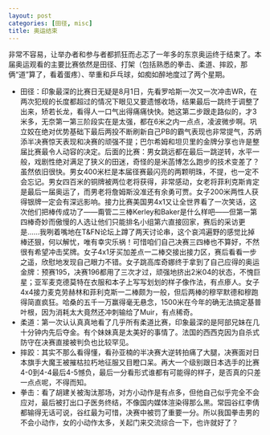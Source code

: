 ```yaml
---
layout: post
categories: [田径, misc]
title: 奥运结束
---
```


非常不容易，让举办者和参与者都抓狂而忐忑了一年多的东京奥运终于结束了。本届奥运观看的主要比赛依然是田径、打架（包括熟悉的拳击、柔道、摔跤，那俩“道”算了，看着蛋疼）、举重和乒乓球，如痴如醉地度过了两个星期。

- 田径：印象最深的比赛日无疑是8月1日，先看罗哈斯一次又一次冲击WR，在两次犯规的长度都超过的情况下眼见又要遗憾收场，结果最后一跳终于调整了出来，矫若长龙，看得人一口气出得痛痛快快。她这第二步跟走路似的，才3米多，无奈第一第三阶段实在是太强，都在6米之内一点点，凌波微步啊。巩立姣在绝对优势基础下最后两投不断刷新自己PB的霸气表现也非常提气，苏炳添半决赛惊天表现和决赛的顽强不提；巴尔希姆和坦贝里的金牌分享也许是整届比赛最令人动容的决定。后面的比赛：男女跳远都在最后一跳逆转，水平一般，戏剧性绝对满足了狭义的田迷，奇怪的是米菡博怎么跑步的技术变差了？虽然依旧很快。男女400米栏是本届径赛最闪亮的两颗明珠，不提，也一定不会忘记。男女四百米的铜牌被两位老将获得，非常感动，女老将菲利克斯肯定是最后一届奥运了，而男老将詹姆斯没准还有余勇可贾。女子200米两性人获得银牌一定会有深远影响。接力比赛美国男4x1又让全世界看了一次笑话，这次他们把棒传成功了——甭管二三棒Kerley和Baker是什么样吧——但第一第四棒奇妙而傲慢的人选让他们只能排名小组第六直接回家，赛后的采访更是……我咧着嘴地在T&FN论坛上蹲了两天讨论串，这个哀鸿遍野的感觉比掉棒还狠，何以解忧，唯有幸灾乐祸！可惜咱们自己决赛三四棒也不算好，不然很有希望冲击奖牌。女子4x1牙买加差点一二棒交接出接力区，赛后看看一步之遥，欣慰地发现自己眼力不错。女子跳高库奇娜终于拿到了自己应得的奥运金牌：预赛195，决赛196都用了三次才过，顽强地挤出2米04的状态，不愧巨星；亚军麦克德莫特在衣服和本子上写写划划的样子像作法，有点瘆人。女子4x4接力麦克劳赫林和菲利克斯一二棒颇为一般，但后两棒的穆罕默德和穆跑得简直疯狂。哈桑的五千一万赢得毫无悬念，1500米在今年的确无法搞定基普叶根，因为消耗太大竟然还冲刺输给了Muir，有点稀奇。
- 柔道：第一次认认真真地看了几乎所有柔道比赛，印象最深的是阿部兄妹在几十分钟内先后夺金。有个妹妹真是太美好的事情了。法国的西西克因为自杀式防守在决赛直接被判负也比较罕见。
- 摔跤：其实不那么看得懂，看孙亚楠的半决赛大逆转拍痛了大腿，决赛面对日本旗手大魔王被摧枯拉朽地征服又目瞪口呆。再大一个级别跟日本选手的比赛4-0到4-4最后4-5憾负，最后一分看形式谁都有可能得的样子，是否真的只差一点点呢，不得而知。
- 拳击：看了胡建关被淘汰那场，对方小动作是有点多，但他自己似乎完全不会应对，最后被打出口子医务终结，不像国内媒体渲染得那么黑。常园谷红李倩都输得无话可说，谷红最为可惜，决赛中被罚了重要一分。所以我国拳击男的不会小动作，女的小动作太多，关起门来交流综合一下，也许就好了？

